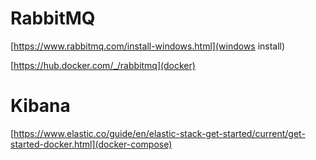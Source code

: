# RabbitMQ

[https://www.rabbitmq.com/install-windows.html](windows install)

[https://hub.docker.com/_/rabbitmq](docker)

# Kibana

[https://www.elastic.co/guide/en/elastic-stack-get-started/current/get-started-docker.html](docker-compose)